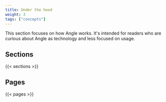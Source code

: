 ```yaml
---
title: Under the hood
weight: 3
tags: ["concepts"]
---
```


This section focuses on how Angle works. It's intended for readers who are curious about Angle as technology and less focused on usage.

## Sections

{{< sections >}}

## Pages

{{< pages >}}
